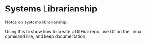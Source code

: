 # Systems Librarianship
Notes on systems librarianship.

Using this to show how to create a GitHub repo, use Git on the Linux command line, and keep documentation
